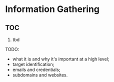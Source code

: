 # Information Gathering

## TOC

1. tbd

TODO:
- what it is and why it's important at a high level;
- target identification;
- emails and credentials;
- subdomains and websites.